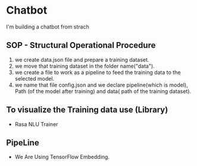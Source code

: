 # Chatbot
 I'm building a chatbot from strach 


## SOP - Structural Operational Procedure
1. we create data.json file and prepare a training dataset.
2. we move that training dataset in the folder name("data").
3. we create a file to work as a pipeline to feed the training data to the selected model.
4. we name that file config.json and we declare pipeline(which is model), Path (of the model after training) and data( path of the training dataset).



## To visualize the Training data use (Library)
- Rasa NLU Trainer

## PipeLine
- We Are Using TensorFlow Embedding.